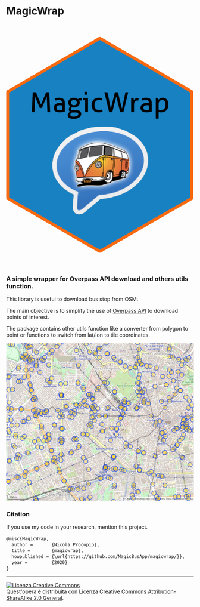 # MagicWrap

<br>

![logo](https://github.com/nickprock/wRappoveRpass/blob/img/magicwrap.png)

<br>

### A simple wrapper for Overpass API download and others utils function.
This library is useful to download bus stop from OSM.

The main objective is to simplify the use of [Overpass API](https://wiki.openstreetmap.org/wiki/Overpass_API) to download points of interest.

The package contains other utils function like a converter from polygon to point or functions to switch from lat/lon to tile coordinates.

![Milano](https://github.com/nickprock/wRappoveRpass/blob/img/export.png)

### Citation
If you use my code in your research, mention this project.
```
@misc{MagicWrap,
  author =       {Nicola Procopio},
  title =        {magicwrap},
  howpublished = {\url{https://github.com/MagicBusApp/magicwrap/}},
  year =         {2020}
}
```
--------------

<a rel="license" href="https://creativecommons.org/licenses/by-sa/2.0/"><img alt="Licenza Creative Commons" style="border-width:0" src="https://i.creativecommons.org/l/by-sa/2.0/88x31.png" /></a><br />Quest'opera è distribuita con Licenza <a rel="license" href="http://creativecommons.org/licenses/by-sa/2.0/">Creative Commons Attribution-ShareAlike 2.0 General</a>.
